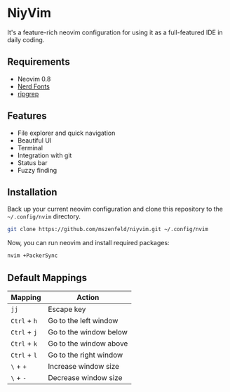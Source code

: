 # NiyVim

It's a feature-rich neovim configuration for using it as a full-featured IDE in daily coding.

## Requirements

- Neovim 0.8
- [Nerd Fonts](https://www.nerdfonts.com/font-downloads)
- [ripgrep](https://github.com/BurntSushi/ripgrep)

## Features

- File explorer and quick navigation
- Beautiful UI
- Terminal
- Integration with git
- Status bar
- Fuzzy finding

## Installation

Back up your current neovim configuration and clone this repository to the `~/.config/nvim` directory.

```sh
git clone https://github.com/mszenfeld/niyvim.git ~/.config/nvim
```

Now, you can run neovim and install required packages:

```sh
nvim +PackerSync
```

## Default Mappings

Mapping | Action
--- | ---
`jj` | Escape key
`Ctrl` + `h` | Go to the left window
`Ctrl` + `j` | Go to the window below
`Ctrl` + `k` | Go to the window above
`Ctrl` + `l` | Go to the right window
`\` + `+` | Increase window size
`\` + `-` | Decrease window size

